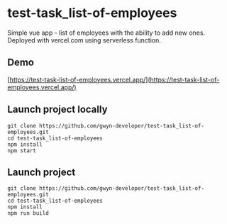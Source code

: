 # test-task_list-of-employees

Simple vue app - list of employees with the ability to add new ones.<br/>
Deployed with vercel.com using serverless function.

## Demo
[https://test-task-list-of-employees.vercel.app/](https://test-task-list-of-employees.vercel.app/)

## Launch project locally
```
git clone https://github.com/gwyn-developer/test-task_list-of-employees.git
cd test-task_list-of-employees
npm install
npm start
```

## Launch project
```
git clone https://github.com/gwyn-developer/test-task_list-of-employees.git
cd test-task_list-of-employees
npm install
npm run build
```
